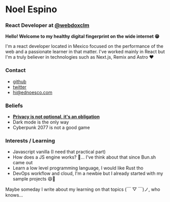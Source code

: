 # Noel Espino

### React Developer at [@webdoxclm](https://twitter.com/webdoxclm)

**Hello! Welcome to my healthy digital fingerprint on the wide internet 😁**

I'm a react developer located in Mexico focused on the performance of the web and a passionate learner in that matter.
I've worked mainly in React but I'm a truly believer in technologies such as Next.js, Remix and Astro ❤️

### Contact

- [github](https://github.com/slingercode)
- [twitter](https://twitter.com/_slingercode)
- hi@ednoesco.com

### Beliefs

- <u>**Privacy is not optional, it's an obligation**</u>
- Dark mode is the only way
- Cyberpunk 2077 is not a good game

### Interests / Learning

- Javascript vanilla (I need that practical part)
- How does a JS engine works? 🤔... I've think about that since Bun.sh came out
- Learn a low level programming language, I would like Rust tho
- DevOps workflow and cloud, I'm a newbie but I already started with my sample projects 😄🫣

Maybe someday I write about my learning on that topics (￣ ▽ ￣)ノ, who knows...
